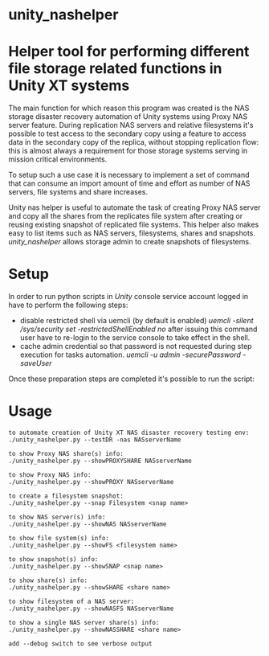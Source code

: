 # unity_nashelper
# Helper tool for performing different file storage related functions in Unity XT systems 

The main function for which reason this program was created is the NAS storage disaster recovery automation of Unity systems using Proxy NAS server feature. During replication NAS servers and relative filesystems it's possible to test access to the secondary copy using a feature to access data in the secondary copy of the replica, without stopping replication flow: this is almost always a requirement for those storage systems serving in mission critical environments.

To setup such a use case it is necessary to implement a set of command that can consume an import amount of time and effort as number of NAS servers, file systems and share increases.

Unity nas helper is useful to automate the task of creating Proxy NAS server and copy all the shares from the replicates file system after creating or reusing existing snapshot of replicated file systems.
This helper also makes easy to list items such as NAS servers, filesystems, shares and snapshots.
_unity_nashelper_ allows storage admin to create snapshots of filesystems.

# Setup

In order to run python scripts in _Unity_ console service account logged in have to perform the following steps:

- disable restricted shell via uemcli (by default is enabled)
  _uemcli -silent /sys/security set -restrictedShellEnabled no_
  after issuing this command user have to re-login to the service console to take effect in the shell.
- cache admin credential so that password is not requested during step execution for tasks automation.
  _uemcli -u admin -securePassword -saveUser_

Once these preparation steps are completed it's possible to run the script:

# Usage


    to automate creation of Unity XT NAS disaster recovery testing env:
    ./unity_nashelper.py --testDR -nas NASserverName

    to show Proxy NAS share(s) info:
    ./unity_nashelper.py --showPROXYSHARE NASserverName

    to show Proxy NAS info:
    ./unity_nashelper.py --showPROXY NASserverName

    to create a filesystem snapshot:
    ./unity_nashelper.py --snap Filesystem <snap name>

    to show NAS server(s) info:
    ./unity_nashelper.py --showNAS NASserverName

    to show file system(s) info:
    ./unity_nashelper.py --showFS <filesystem name>

    to show snapshot(s) info:
    ./unity_nashelper.py --showSNAP <snap name>

    to show share(s) info:
    ./unity_nashelper.py --showSHARE <share name>

    to show filesystem of a NAS server:
    ./unity_nashelper.py --showNASFS NASserverName

    to show a single NAS server share(s) info:
    ./unity_nashelper.py --showNASSHARE <share name>

    add --debug switch to see verbose output
